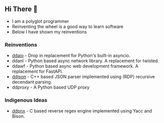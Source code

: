 ## Hi There 👋

- I am a polyglot programmer
- Reinventing the wheel is a good way to learn software
- Below I have shown my reinventions

### Reinventions

- [ddaio](https://github.com/DineshDevaraj/ddasynclib) - Drop in replacement for Python's built-in asyncio.
- ddanl - Python based async network library. A replacement for twisted.
- ddawf - Python based async web development framework. A replacement for FastAPI.
- [ddjson](https://github.com/DineshDevaraj/ddjson) - C++ based JSON parser implemented using (RDP) recursive decendant parsing.
- ddproxy - A Python based UDP proxy

### Indigenous Ideas

- [ddpnx](https://github.com/DineshDevaraj/ddjson) - C based reverse regex engine implemented using Yacc and Bison.
